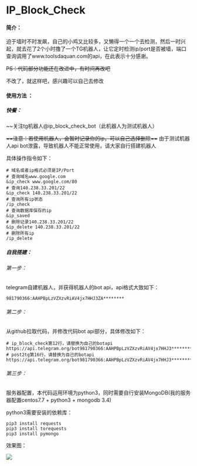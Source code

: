 # IP_Block_Check

#### 简介：

迫于墙时不时发飙，自己的小鸡又比较多，又懒得一个一个去检测，然后一时兴起，就去花了2个小时撸了一个TG机器人，让它定时检测ip/port是否被墙，端口查询调用了www.toolsdaquan.com的api，在此表示十分感谢。

~~PS：代码部分功能还在改进中，有时间再改吧~~

不改了，就这样吧，感兴趣可以自己去修改

#### 使用方法 ：

##### 快餐：      

~~关注tg机器人@ip_block_check_bot（此机器人为测试机器人）

~~==注意：若使用机器人，会暂时记录你的ip，可以自己选择删除==~~
由于测试机器人api bot泄露，导致机器人不能正常使用，请大家自行搭建机器人

具体操作指令如下：

~~~shell
# 域名或者ip格式必须是IP/Port
# 查询域名www.google.com
&ip_check www.google.com/80
# 查询140.238.33.201/22
&ip_check 140.238.33.201/22
# 查询所有ip状态
/ip_check
# 查询数据库保存的ip
&ip_saved
# 删除记录140.238.33.201/22
&ip_delete 140.238.33.201/22
# 删除所有ip
/ip_delete
~~~

##### 自我搭建：

###### 第一步：

telegram自建机器人，并获得机器人的bot api，api格式大致如下：

~~~
981790366:AAHPBpLzVZXzvRiAV4jx7HHJ3ZA********
~~~

###### 第二步：

从github拉取代码，并修改代码bot api部分，具体修改如下：

~~~
# ip_block_check第12行，请替换为自己的botapi
https://api.telegram.org/bot981790366:AAHPBpLzVZXzvRiAV4jx7HHJ3**********
# post2tg第16行，请替换为自己的botapi
https://api.telegram.org/bot981790366:AAHPBpLzVZXzvRiAV4jx7HHJ3**********
~~~

###### 第三步：

服务器配置，本代码运用环境为python3，同时需要自行安装MongoDB(我的服务器配置centos7.7 + python3 + mongodb 3.4)

python3需要安装的依赖库：

~~~
pip3 install requests
pip3 install torequests
pip3 install pymongo
~~~

效果图：

![](https://i.postimg.cc/QN0tYBzD/cherbim-2019-10-05-20-56-16.jpg)
